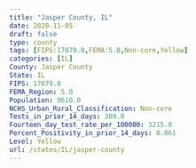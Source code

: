 ```yaml
---
title: "Jasper County, IL"
date: 2020-11-05
draft: false
type: county
tags: [FIPS:17079.0,FEMA:5.0,Non-core,Yellow]
categories: [IL]
County: Jasper County
State: IL
FIPS: 17079.0
FEMA_Region: 5.0
Population: 9610.0
NCHS_Urban_Rural_Classification: Non-core
Tests_in_prior_14_days: 309.0
Fourteen_day_test_rate_per_100000: 3215.0
Percent_Positivity_in_prior_14_days: 0.061
Level: Yellow
url: /states/IL/jasper-county
---
```



